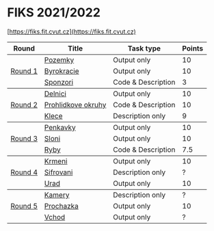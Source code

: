 # FIKS 2021/2022
[https://fiks.fit.cvut.cz](https://fiks.fit.cvut.cz)


<table>
    <thead>
        <tr>
            <th>Round</th>
            <th>Title</th>
            <th>Task type</th>
            <th>Points</th>
        </tr>
    </thead>
    <tbody>
        <tr>
            <td rowspan=3> <a href=https://github.com/themm1/FIKS/tree/master/round_1>Round 1</td>
            <td> <a href=https://github.com/themm1/FIKS/tree/master/round_1/pozemky>Pozemky</td>
            <td>Output only</td>
            <td>10</td>
        </tr>
        <tr>
            <td> <a href=https://github.com/themm1/FIKS/tree/master/round_1/byrokracie>Byrokracie</td>
            <td>Output only</td>
            <td>10</td>
        </tr>
        <tr>
            <td> <a href=https://github.com/themm1/FIKS/tree/master/round_1/sponzori>Sponzori</td>
            <td>Code & Description</td>
            <td>3</td>
        </tr>
    </tbody>
    <tbody>
        <tr>
            <td rowspan=3> <a href=https://github.com/themm1/FIKS/tree/master/round_2>Round 2</td>
            <td> <a href=https://github.com/themm1/FIKS/tree/master/round_2/delnici>Delnici</td>
            <td>Output only</td>
            <td>10</td>
        </tr>
        <tr>
            <td> <a href=https://github.com/themm1/FIKS/tree/master/round_2/prohlidkove_okruhy>Prohlidkove okruhy</td>
            <td>Code & Description</td>
            <td>10</td>
        </tr>
        <tr>
            <td> <a href=https://github.com/themm1/FIKS/tree/master/round_2/klece>Klece</td>
            <td>Description only</td>
            <td>9</td>
        </tr>
    </tbody>
    <tbody>
        <tr>
            <td rowspan=3> <a href=https://github.com/themm1/FIKS/tree/master/round_3>Round 3</td>
            <td> <a href=https://github.com/themm1/FIKS/tree/master/round_3/penkavky>Penkavky</td>
            <td>Output only</td>
            <td>10</td>
        </tr>
        <tr>
            <td> <a href=https://github.com/themm1/FIKS/tree/master/round_3/sloni>Sloni</td>
            <td>Output only</td>
            <td>10</td>
        </tr>
        <tr>
            <td> <a href=https://github.com/themm1/FIKS/tree/master/round_3/ryby>Ryby</td>
            <td>Code & Description</td>
            <td>7.5</td>
        </tr>
    </tbody>
    <tbody>
        <tr>
            <td rowspan=3> <a href=https://github.com/themm1/FIKS/tree/master/round_4>Round 4</td>
            <td> <a href=https://github.com/themm1/FIKS/tree/master/round_4/krmeni>Krmeni</td>
            <td>Output only</td>
            <td>10</td>
        </tr>
        <tr>
            <td> <a href=https://github.com/themm1/FIKS/tree/master/round_4/sifrovani>Sifrovani</td>
            <td>Description only</td>
            <td>?</td>
        </tr>
        <tr>
            <td> <a href=https://github.com/themm1/FIKS/tree/master/round_4/urad>Urad</td>
            <td>Output only</td>
            <td>10</td>
        </tr>
    </tbody>
    <tbody>
        <tr>
            <td rowspan=3> <a href=https://github.com/themm1/FIKS/tree/master/round_5>Round 5</td>
            <td> <a href=https://github.com/themm1/FIKS/tree/master/round_5/kamery>Kamery</td>
            <td>Description only</td>
            <td>?</td>
        </tr>
        <tr>
            <td> <a href=https://github.com/themm1/FIKS/tree/master/round_5/prochazka>Prochazka</td>
            <td>Output only</td>
            <td>10</td>
        </tr>
        <tr>
            <td> <a href=https://github.com/themm1/FIKS/tree/master/round_5/vchod>Vchod</td>
            <td>Output only</td>
            <td>?</td>
        </tr>
    </tbody>
</table>

